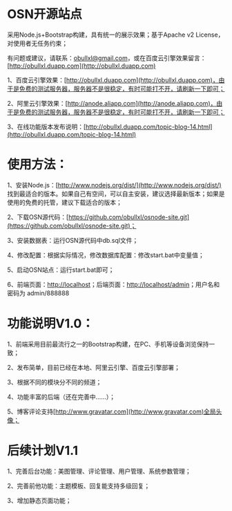OSN开源站点
=============

采用Node.js+Bootstrap构建，具有统一的展示效果；基于Apache v2 License，对使用者无任务约束；

有问题或建议，请联系：[obullxl@gmail.com](obullxl@gmail.com)，或在百度云引擎效果留言：[http://obullxl.duapp.com](http://obullxl.duapp.com)

1、百度云引擎效果：[http://obullxl.duapp.com](http://obullxl.duapp.com)，由于是免费的测试服务器，服务器不是很稳定，有时可能打不开，请刷新一下即可；

2、阿里云引擎效果：[http://anode.aliapp.com](http://anode.aliapp.com)，由于是免费的测试服务器，服务器不是很稳定，有时可能打不开，请刷新一下即可；

3、在线功能版本发布说明：[http://obullxl.duapp.com/topic-blog-14.html](http://obullxl.duapp.com/topic-blog-14.html)

使用方法：
=============

1、安装Node.js：[http://www.nodejs.org/dist/](http://www.nodejs.org/dist/) 找到最适合的版本。如果自己有空间，可以自主安装，建议选择最新版本；如果是使用的免费的托管，建议下载适合的版本；

2、下载OSN源代码：[https://github.com/obullxl/osnode-site.git](https://github.com/obullxl/osnode-site.git)；

3、安装数据表：运行OSN源代码中db.sql文件；

4、修改配置：根据实际情况，修改数据库配置：修改start.bat中变量值；

5、启动OSN站点：运行start.bat即可；

6、前端页面：[http://localhost](http://localhost)；后端页面：[http://localhost/admin](http://localhost/admin)；用户名和密码为 admin/888888

功能说明V1.0：
=============

1、前端采用目前最流行之一的Bootstrap构建，在PC、手机等设备浏览保持一致；

2、发布简单，目前已经在本地、阿里云引擎、百度云引擎部署；

3、根据不同的模块分不同的频道；

4、功能丰富的后端（还在完善中……）；

5、博客评论支持[http://www.gravatar.com](http://www.gravatar.com)全局头像；

后续计划V1.1
=============

1、完善后台功能：美图管理、评论管理、用户管理、系统参数管理；

2、完善前他功能：主题模板、回复能支持多级回复；

3、增加静态页面功能；
